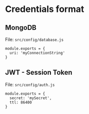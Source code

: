 # Credentials format

## MongoDB

File: `src/config/database.js`

```
module.exports = {
  uri: 'myConnectionString'
}
```

## JWT - Session Token

File: `src/config/auth.js`

```
module.exports = {
  secret: 'mySecret',
  ttl: 86400
}
```
